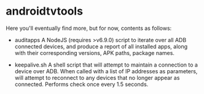 # androidtvtools
Here you'll eventually find more, but for now, contents as follows:

* auditapps
  A NodeJS (requires >v6.9.0) script to iterate over all ADB connected devices, and produce a report of all installed apps, along with their corresponding versions, APK paths, package names.

* keepalive.sh
  A shell script that will attempt to maintain a connection to a device over ADB. When called with a list of IP addresses as parameters, will attempt to reconnect to any devices that no longer appear as connected. Performs check once every 1.5 seconds.